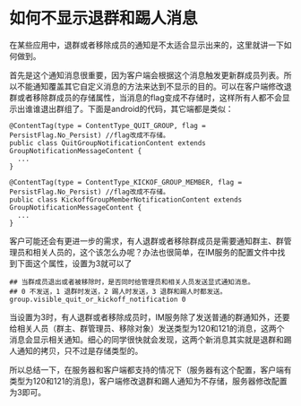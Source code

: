 # 如何不显示退群和踢人消息
在某些应用中，退群或者移除成员的通知是不太适合显示出来的，这里就讲一下如何做到。

首先是这个通知消息很重要，因为客户端会根据这个消息触发更新群成员列表。所以不能通知覆盖其它自定义消息的方法来达到不显示的目的。可以在客户端修改退群或者移除群成员的存储属性，当消息的flag变成不存储时，这样所有人都不会显示出谁谁退出群组了。下面是android的代码，其它端都是类似：
```
@ContentTag(type = ContentType_QUIT_GROUP, flag = PersistFlag.No_Persist) //flag改成不存储。
public class QuitGroupNotificationContent extends GroupNotificationMessageContent {
  ...
}

@ContentTag(type = ContentType_KICKOF_GROUP_MEMBER, flag = PersistFlag.No_Persist) //flag改成不存储。
public class KickoffGroupMemberNotificationContent extends GroupNotificationMessageContent {
  ...
}
```

客户可能还会有更进一步的需求，有人退群或者移除群成员是需要通知群主、群管理员和相关人员的，这个该怎么办呢？办法也很简单，在IM服务的配置文件中找到下面这个属性，设置为3就可以了
```
## 当群成员退出或者被移除时，是否同时给管理员和相关人员发送显式通知消息。
## 0 不发送，1 退群时发送，2 踢人时发送，3 退群和踢人时都发送。
group.visible_quit_or_kickoff_notification 0
```

当设置为3时，有人退群或者移除成员时，IM服务除了发送普通的群通知外，还要给相关人员（群主、群管理员、移除对象）发送类型为120和121的消息，这两个消息会显示相关通知。细心的同学很快就会发现，这两个新消息其实就是退群和踢人通知的拷贝，只不过是存储类型的。

所以总结一下，在服务器和客户端都支持的情况下（服务器有这个配置，客户端有类型为120和121的消息)，客户端修改退群和踢人通知为不存储，服务器修改配置为3即可。
